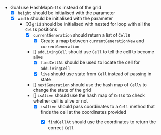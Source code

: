 - Goal use HashMap`Cell`s instead of the grid
    - [X] `height` should be initialised with the parameter
    - [X] `width` should be initialised with the parameter
      - [X]`grid` should be initialised with nested for loop with all the `Cell`s positions
        - [X] `currentGeneration` should return a list of `Cell`s
            - [X] Create a map between `currentGenerationNew` and `currentGeneration`
        - [] `addLivingCell` should use `Cell` to tell the cell to become alive
          - [X] `findCellAt` should be used to locate the cell for `addLivingCell` 
          - [X] `live` should use state from `Cell` instead of passing in state
        - [] `nextGeneration` should use the hash map of `Cell`s to change the state of the grid
        - [] `isAlive` should use the hash map of `Cell`s to check whether cell is alive or not
          - [X] `isAlive` should pass coordinates to a `Cell` method that finds the cell at the coordinates provided
            - [X] `findCellAt` should use the coordinates to return the correct `Cell`

